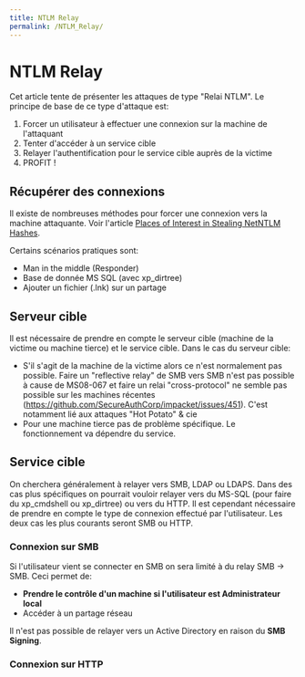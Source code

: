 ```yaml
---
title: NTLM Relay
permalink: /NTLM_Relay/
---
```


# NTLM Relay

Cet article tente de présenter les attaques de type "Relai NTLM". Le principe de base de ce type d'attaque est:
1) Forcer un utilisateur à effectuer une connexion sur la machine de l'attaquant
2) Tenter d'accéder à un service cible
3) Relayer l'authentification pour le service cible auprès de la victime
4) PROFIT !

## Récupérer des connexions

Il existe de nombreuses méthodes pour forcer une connexion vers la machine attaquante. Voir l'article [Places of Interest in Stealing NetNTLM Hashes](https://osandamalith.com/2017/03/24/places-of-interest-in-stealing-netntlm-hashes/).

Certains scénarios pratiques sont:
- Man in the middle (Responder)
- Base de donnée MS SQL (avec xp_dirtree)
- Ajouter un fichier (.lnk) sur un partage

## Serveur cible

Il est nécessaire de prendre en compte le serveur cible (machine de la victime ou machine tierce) et le service cible. Dans le cas du serveur cible:
- S'il s'agit de la machine de la victime alors ce n'est normalement pas possible. Faire un "reflective relay" de SMB vers SMB n'est pas possible à cause de MS08-067 et faire un relai "cross-protocol" ne semble pas possible sur les machines récentes (https://github.com/SecureAuthCorp/impacket/issues/451). C'est notamment lié aux attaques "Hot Potato" & cie
- Pour une machine tierce pas de problème spécifique. Le fonctionnement va dépendre du service.

## Service cible

On cherchera généralement à relayer vers SMB, LDAP ou LDAPS. Dans des cas plus spécifiques on pourrait vouloir relayer vers du MS-SQL (pour faire du xp_cmdshell ou xp_dirtree) ou vers du HTTP. Il est cependant nécessaire de prendre en compte le type de connexion effectué par l'utilisateur. Les deux cas les plus courants seront SMB ou HTTP.

### Connexion sur SMB

Si l'utilisateur vient se connecter en SMB on sera limité à du relay SMB -> SMB. Ceci permet de:
- **Prendre le contrôle d'un machine si l'utilisateur est Administrateur local**
- Accéder à un partage réseau

Il n'est pas possible de relayer vers un Active Directory en raison du **SMB Signing**.

### Connexion sur HTTP

